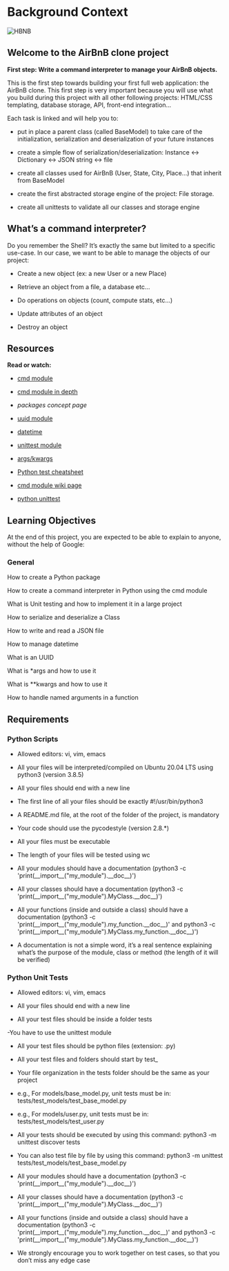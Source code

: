 # Background Context

![HBNB](https://s3.amazonaws.com/alx-intranet.hbtn.io/uploads/medias/2018/6/65f4a1dd9c51265f49d0.png?X-Amz-Algorithm=AWS4-HMAC-SHA256&X-Amz-Credential=AKIARDDGGGOUSBVO6H7D%2F20240210%2Fus-east-1%2Fs3%2Faws4_request&X-Amz-Date=20240210T071925Z&X-Amz-Expires=86400&X-Amz-SignedHeaders=host&X-Amz-Signature=ee17a6859b4e3aaa478c86a54650d72b8c02431e4673cf970135c0afaea97c5e "AirBnB Clone")

## Welcome to the AirBnB clone project

**First step: Write a command interpreter to manage your AirBnB objects.**

This is the first step towards building your first full web application: the AirBnB clone. This first step is very important because you will use what you build during this project with all other following projects: HTML/CSS templating, database storage, API, front-end integration…

Each task is linked and will help you to:

- put in place a parent class (called BaseModel) to take care of the initialization, serialization and deserialization of your future instances

- create a simple flow of serialization/deserialization: Instance <-> Dictionary <-> JSON string <-> file

- create all classes used for AirBnB (User, State, City, Place…) that inherit from BaseModel

- create the first abstracted storage engine of the project: File storage.

- create all unittests to validate all our classes and storage engine

## What’s a command interpreter?

Do you remember the Shell? It’s exactly the same but limited to a specific use-case. In our case, we want to be able to manage the objects of our project:

- Create a new object (ex: a new User or a new Place)

- Retrieve an object from a file, a database etc…

- Do operations on objects (count, compute stats, etc…)

- Update attributes of an object

- Destroy an object

## Resources

**Read or watch:**

- [cmd module](https://intranet.alxswe.com/rltoken/8ecCwE6veBmm3Nppw4hz5A)

- [cmd module in depth](https://intranet.alxswe.com/rltoken/uEy4RftSdKypoig9NFTvCg)

- *packages concept page*
  
- [uuid module](https://intranet.alxswe.com/rltoken/KfL9TqwdI69W6ttG6gTPPQ)

- [datetime](https://intranet.alxswe.com/rltoken/1d8I3jSKgnYAtA1IZfEDpA)

- [unittest module](https://intranet.alxswe.com/rltoken/IlFiMB8UmqBG2CxA0AD3jA)

- [args/kwargs](https://intranet.alxswe.com/rltoken/C_a0EKbtvKdMcwIAuSIZng)

- [Python test cheatsheet](https://intranet.alxswe.com/rltoken/tgNVrKKzlWgS4dfl3mQklw)

- [cmd module wiki page](https://intranet.alxswe.com/rltoken/EvcaH9uTLlauxuw03WnkOQ)

- [python unittest](https://intranet.alxswe.com/rltoken/begh14KQA-3ov29KvD_HvA)

## Learning Objectives

At the end of this project, you are expected to be able to explain to anyone, without the help of Google:

### General

How to create a Python package

How to create a command interpreter in Python using the cmd module

What is Unit testing and how to implement it in a large project

How to serialize and deserialize a Class

How to write and read a JSON file

How to manage datetime

What is an UUID

What is *args and how to use it

What is **kwargs and how to use it

How to handle named arguments in a function

## Requirements

### Python Scripts

- Allowed editors: vi, vim, emacs

- All your files will be interpreted/compiled on Ubuntu 20.04 LTS using python3 (version 3.8.5)

- All your files should end with a new line

- The first line of all your files should be exactly #!/usr/bin/python3

- A README.md file, at the root of the folder of the project, is mandatory

- Your code should use the pycodestyle (version 2.8.*)

- All your files must be executable

- The length of your files will be tested using wc

- All your modules should have a documentation (python3 -c 'print(\_\_import__("my_module").\_\_doc__)')

- All your classes should have a documentation (python3 -c 'print(\_\_import__("my_module").MyClass.\_\_doc__)')

- All your functions (inside and outside a class) should have a documentation (python3 -c 'print(\_\_import__("my_module").my_function.\_\_doc__)' and python3 -c 'print(\_\_import__("my_module").MyClass.my_function.\_\_doc__)')

- A documentation is not a simple word, it’s a real sentence explaining what’s the purpose of the module, class or method (the length of it will be verified)

### Python Unit Tests

- Allowed editors: vi, vim, emacs

- All your files should end with a new line

- All your test files should be inside a folder tests

-You have to use the unittest module

- All your test files should be python files (extension: .py)

- All your test files and folders should start by test_

- Your file organization in the tests folder should be the same as your project

- e.g., For models/base_model.py, unit tests must be in: tests/test_models/test_base_model.py

- e.g., For models/user.py, unit tests must be in: tests/test_models/test_user.py

- All your tests should be executed by using this command: python3 -m unittest discover tests

- You can also test file by file by using this command: python3 -m unittest tests/test_models/test_base_model.py

- All your modules should have a documentation (python3 -c 'print(\_\_import__("my_module").\_\_doc__)')

- All your classes should have a documentation (python3 -c 'print(\_\_import__("my_module").MyClass.\_\_doc__)')

- All your functions (inside and outside a class) should have a documentation (python3 -c 'print(\_\_import__("my_module").my_function.\_\_doc__)' and python3 -c 'print(\_\_import__("my_module").MyClass.my_function.\_\_doc__)')

- We strongly encourage you to work together on test cases, so that you don’t miss any edge case
